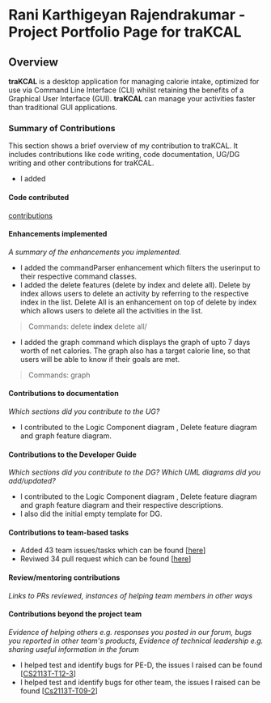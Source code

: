 # Rani Karthigeyan Rajendrakumar - Project Portfolio Page for traKCAL

## Overview
**traKCAL** is a desktop application for managing calorie intake, optimized for use via Command Line Interface (CLI) whilst retaining the benefits of a Graphical User Interface (GUI). **traKCAL** can manage your activities faster than traditional GUI applications.

### Summary of Contributions

This section shows a brief overview of my contribution to traKCAL. It includes contributions like code writing, code documentation, UG/DG writing and other contributions for traKCAL. 
* I added

#### Code contributed

[contributions](https://nus-cs2113-ay2021s1.github.io/tp-dashboard/#breakdown=true&search=Rani%20Karth&sort=groupTitle&sortWithin=title&since=2020-09-27&timeframe=commit&mergegroup=&groupSelect=groupByRepos&checkedFileTypes=docs~functional-code~test-code)

#### Enhancements implemented

*A summary of the enhancements you implemented.*

* I added the commandParser enhancement which filters the userinput to their respective command classes.
* I added the delete features (delete by index and delete all). Delete by index allows users to delete an activity by referring 
to the respective index in the list. Delete All is an enhancement on top of delete by index which allows users to delete all the activities in the list. 
> Commands:
> delete **index**
> delete all/

* I added the graph command which displays the graph of upto 7 days worth of net calories. The graph also has a target calorie line, 
so that users will be able to know if their goals are met.
> Commands:
> graph
>
#### Contributions to documentation

*Which sections did you contribute to the UG?*

* I contributed to the Logic Component diagram , Delete feature diagram and graph feature diagram.

#### Contributions to the Developer Guide

*Which sections did you contribute to the DG? Which UML diagrams did you add/updated?*

* I contributed to the Logic Component diagram , Delete feature diagram and graph feature diagram and their respective descriptions.
* I also did the initial empty template for DG.

#### Contributions to team-based tasks

* Added 43 team issues/tasks which can be found [[here](https://github.com/AY2021S1-CS2113T-T09-4/tp/issues?q=is%3Aissue+author%3A1-Karthigeyan-1+)]
* Reviwed 34 pull request which can be found [[here](https://github.com/AY2021S1-CS2113T-T09-4/tp/pulls?q=is%3Apr+is%3Aclosed+reviewed-by%3A%40me)]

#### Review/mentoring contributions

*Links to PRs reviewed, instances of helping team members in other ways*

#### Contributions beyond the project team

*Evidence of helping others e.g. responses you posted in our forum, bugs you reported in other team's products,*
*Evidence of technical leadership e.g. sharing useful information in the forum*

* I helped test and identify bugs for PE-D, the issues I raised can be found [[CS2113T-T12-3](https://github.com/1-Karthigeyan-1/ped/issues)]
* I helped test and identify bugs for other team, the issues I raised can be found [[Cs2113T-T09-2](https://github.com/AY2021S1-CS2113T-T09-2/tp/issues?q=is%3Aissue+author%3A1-Karthigeyan-1)]